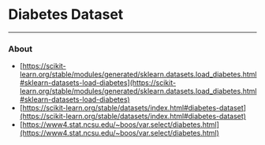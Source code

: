 # Diabetes Dataset
---
### About

* [https://scikit-learn.org/stable/modules/generated/sklearn.datasets.load_diabetes.html#sklearn-datasets-load-diabetes](https://scikit-learn.org/stable/modules/generated/sklearn.datasets.load_diabetes.html#sklearn-datasets-load-diabetes)
* [https://scikit-learn.org/stable/datasets/index.html#diabetes-dataset](https://scikit-learn.org/stable/datasets/index.html#diabetes-dataset)
* [https://www4.stat.ncsu.edu/~boos/var.select/diabetes.html](https://www4.stat.ncsu.edu/~boos/var.select/diabetes.html)